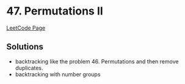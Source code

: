 # 47. Permutations II

[LeetCode Page](https://leetcode.com/problems/permutations-ii/)

## Solutions
- backtracking like the problem 46. Permutations and then remove duplicates.
- backtracking with number groups
